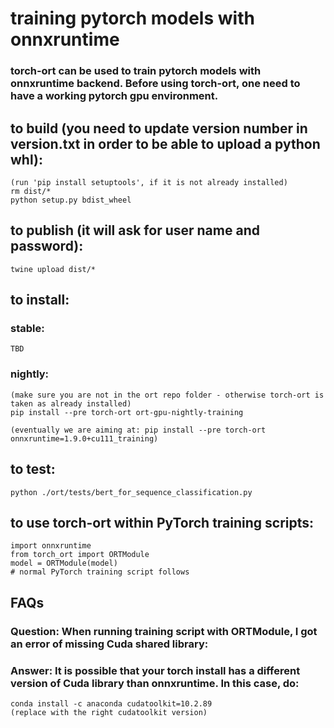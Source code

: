 # training pytorch models with onnxruntime

### torch-ort can be used to train pytorch models with onnxruntime backend. Before using torch-ort, one need to have a working pytorch gpu environment.

## to build (you need to update version number in version.txt in order to be able to upload a python whl):
    (run 'pip install setuptools', if it is not already installed) 
    rm dist/*
    python setup.py bdist_wheel

## to publish (it will ask for user name and password):
    twine upload dist/*

## to install:

### stable:
    TBD
### nightly:
    (make sure you are not in the ort repo folder - otherwise torch-ort is taken as already installed)
    pip install --pre torch-ort ort-gpu-nightly-training

    (eventually we are aiming at: pip install --pre torch-ort onnxruntime=1.9.0+cu111_training)

## to test:
    python ./ort/tests/bert_for_sequence_classification.py
## to use torch-ort within PyTorch training scripts:
    import onnxruntime
    from torch_ort import ORTModule
    model = ORTModule(model)
    # normal PyTorch training script follows

## FAQs
### Question: When running training script with ORTModule, I got an error of missing Cuda shared library:
### Answer: It is possible that your torch install has a different version of Cuda library than onnxruntime. In this case, do:
    conda install -c anaconda cudatoolkit=10.2.89
    (replace with the right cudatoolkit version)